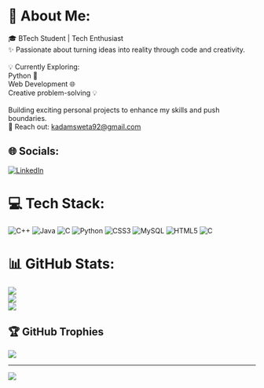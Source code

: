 # 💫 About Me:
🎓 BTech Student | Tech Enthusiast<br>✨ Passionate about turning ideas into reality through code and creativity.<br><br>💡 Currently Exploring:<br>Python 🐍<br>Web Development 🌐<br>Creative problem-solving 💡<br><br>Building exciting personal projects to enhance my skills and push boundaries.<br>📩 Reach out: kadamsweta92@gmail.com


## 🌐 Socials:
[![LinkedIn](https://img.shields.io/badge/LinkedIn-%230077B5.svg?logo=linkedin&logoColor=white)](https://www.linkedin.com/in/sweta-kadam-5851a4323?utm_source=share&utm_campaign=share_via&utm_content=profile&utm_medium=android_app) 

# 💻 Tech Stack:
![C++](https://img.shields.io/badge/c++-%2300599C.svg?style=for-the-badge&logo=c%2B%2B&logoColor=white) ![Java](https://img.shields.io/badge/java-%23ED8B00.svg?style=for-the-badge&logo=openjdk&logoColor=white) ![C](https://img.shields.io/badge/c-%2300599C.svg?style=for-the-badge&logo=c&logoColor=white) ![Python](https://img.shields.io/badge/python-3670A0?style=for-the-badge&logo=python&logoColor=ffdd54) ![CSS3](https://img.shields.io/badge/css3-%231572B6.svg?style=for-the-badge&logo=css3&logoColor=white) ![MySQL](https://img.shields.io/badge/mysql-4479A1.svg?style=for-the-badge&logo=mysql&logoColor=white) ![HTML5](https://img.shields.io/badge/html5-%23E34F26.svg?style=for-the-badge&logo=html5&logoColor=white) ![C](https://img.shields.io/badge/c-%2300599C.svg?style=for-the-badge&logo=c&logoColor=white)
# 📊 GitHub Stats:
![](https://github-readme-stats.vercel.app/api?username=Shweta-Tech-creator&theme=ocean_dark&hide_border=false&include_all_commits=false&count_private=false)<br/>
![](https://github-readme-streak-stats.herokuapp.com/?user=Shweta-Tech-creator&theme=ocean_dark&hide_border=false)<br/>
![](https://github-readme-stats.vercel.app/api/top-langs/?username=Shweta-Tech-creator&theme=ocean_dark&hide_border=false&include_all_commits=false&count_private=false&layout=compact)

## 🏆 GitHub Trophies
![](https://github-profile-trophy.vercel.app/?username=Shweta-Tech-creator&theme=tokyonight&no-frame=false&no-bg=false&margin-w=4)

---
[![](https://visitcount.itsvg.in/api?id=Shweta-Tech-creator&icon=0&color=0)](https://visitcount.itsvg.in)

